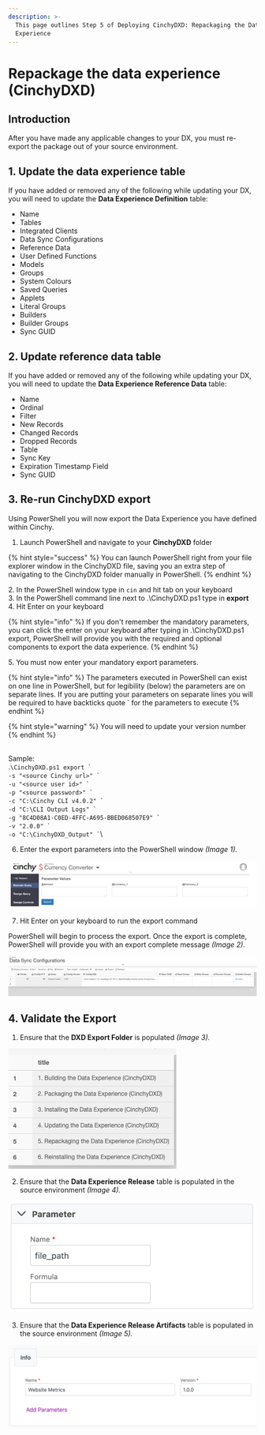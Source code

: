```yaml
---
description: >-
  This page outlines Step 5 of Deploying CinchyDXD: Repackaging the Data
  Experience
---
```


# Repackage the data experience (CinchyDXD)

## Introduction

After you have made any applicable changes to your DX, you must re-export the package out of your source environment.

## 1. Update the data experience table

If you have added or removed any of the following while updating your DX, you will need to update the **Data Experience Definition** table:

- Name
- Tables
- Integrated Clients
- Data Sync Configurations
- Reference Data
- User Defined Functions
- Models
- Groups
- System Colours
- Saved Queries
- Applets
- Literal Groups
- Builders
- Builder Groups
- Sync GUID

## 2. Update reference data table

If you have added or removed any of the following while updating your DX, you will need to update the **Data Experience Reference Data** table:

- Name
- Ordinal
- Filter
- New Records
- Changed Records
- Dropped Records
- Table
- Sync Key
- Expiration Timestamp Field
- Sync GUID

## 3. Re-run CinchyDXD export

Using PowerShell you will now export the Data Experience you have defined within Cinchy.

1. Launch PowerShell and navigate to your **CinchyDXD** folder

{% hint style="success" %}
You can launch PowerShell right from your file explorer window in the CinchyDXD file, saving you an extra step of navigating to the CinchyDXD folder manually in PowerShell.
{% endhint %}

2\. In the PowerShell window type in `cin` and hit tab on your keyboard\
3\. In the PowerShell command line next to .\CinchyDXD.ps1 type in **export**\
4\. Hit Enter on your keyboard

{% hint style="info" %}
If you don't remember the mandatory parameters, you can click the enter on your keyboard after typing in .\CinchyDXD.ps1 export, PowerShell will provide you with the required and optional components to export the data experience.
{% endhint %}

5\. You must now enter your mandatory export parameters.

{% hint style="info" %}
The parameters executed in PowerShell can exist on one line in PowerShell, but for legibility (below) the parameters are on separate lines. If you are putting your parameters on separate lines you will be required to have backticks quote \` for the parameters to execute
{% endhint %}

{% hint style="warning" %}
You will need to update your version number
{% endhint %}

\
Sample:\
.`` \CinchyDXD.ps1 export ` ``\
`` -s "<source Cinchy url>" ` ``\
`` -u "<source user id>" ` ``\
`` -p "<source password>" ` ``\
`` -c "C:\Cinchy CLI v4.0.2" ` ``\
`` -d "C:\CLI Output Logs" ` ``\
`` -g "8C4D08A1-C0ED-4FFC-A695-BBED068507E9" ` ``\
`` -v "2.0.0" ` ``\
`` -o "C:\CinchyDXD_Output" ` ``\

6. Enter the export parameters into the PowerShell window _(Image 1)._

![Image 1: Step 6](<../../../.gitbook/assets/image (147).png>)

7. Hit Enter on your keyboard to run the export command

PowerShell will begin to process the export. Once the export is complete, PowerShell will provide you with an export complete message _(Image 2)._

![Image 2: Step 7](<../../../.gitbook/assets/image (381).png>)

## 4. Validate the Export

1. Ensure that the **DXD Export Folder** is populated _(Image 3)._

![Image 3: Step 1](<../../../.gitbook/assets/image (55).png>)

2. Ensure that the **Data Experience Release** table is populated in the source environment _(Image 4)._

![Image 4: Step 2](<../../../.gitbook/assets/image (217).png>)

3. Ensure that the **Data Experience Release Artifacts** table is populated in the source environment _(Image 5)._

![Image 5: Step 3](<../../../.gitbook/assets/image (328).png>)
